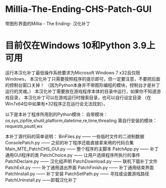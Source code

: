 # Millia-The-Ending-CHS-Patch-GUI
带图形界面的Millia - The Ending- 汉化补丁
# 目前仅在Windows 10和Python 3.9上可用

运行本汉化补丁最低操作系统要求为Microsoft Windows 7 x32且仅限Windows，
本汉化补丁只需要按照程序的提示即可，但一定要注意，不要把后面的控制台窗口关掉！
（因为Python本身并不带图形编程的模块，控制台才是补丁运行的灵魂。）
本汉化补丁需要放在游戏程序本体的目录中运行，如果你不知道游戏目录，
本汉化补丁可以在游戏运行时搜索目录，也可以自行设定目录
（在Win7x64位中如果有*32程序正在运行会无法找到）。

以下是本补丁程序所用到的Python模块：
自带模块：os,sys,zipfile,shutil,platform,datetime,re,time,threating
需自行安装的模块：requests,psutil,wx

本补丁源代码的简单说明：
BinFiles.py —— 一些临时文件的二进制数据
ConsolePatch.py —— 之前的补丁程序还能直接拿来用的代码合集
Main_MTE_PatchCHS_GUI.py —— 整个程序的主脚本
PatchApp.py —— 补丁通用GUI程序的类
PatchChoice.py —— 让用户选择程序所执行的事件
PatchDeclare.py —— 汉化组声明
PatchDownload.py —— 联机下载补丁文件
PatchExit.py —— 补丁通用退出界面
PatchFinish.py —— 补丁通用结束界面
PatchInstall.py —— 补丁安装
PatchSetPath.py —— 寻找或设置游戏路径
PatchUninstall.py ——卸载汉化补丁
